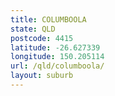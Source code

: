 ```yaml
---
title: COLUMBOOLA
state: QLD
postcode: 4415
latitude: -26.627339
longitude: 150.205114
url: /qld/columboola/
layout: suburb
---
```

